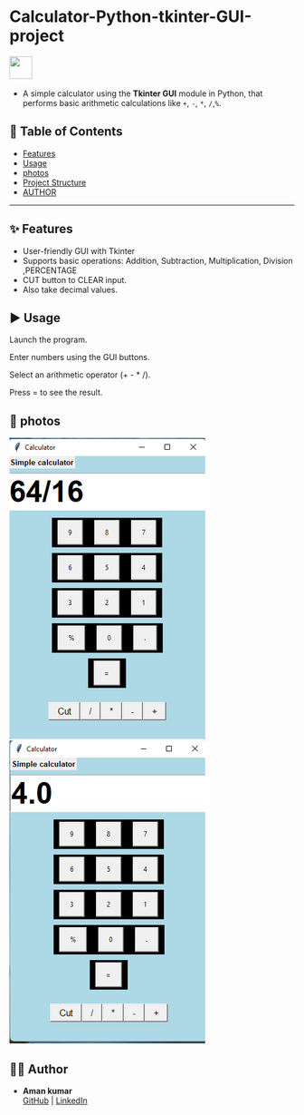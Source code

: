 # Calculator-Python-tkinter-GUI-project

<p align="left">
  <!-- Python -->
  <img src="https://cdn.jsdelivr.net/gh/devicons/devicon/icons/python/python-original.svg" width="40" height="40"/>
</p> 

- A simple calculator using the **Tkinter GUI** module in Python, that performs basic arithmetic calculations like `+`, `-`, `*`, `/`,`%`.


## 📑 Table of Contents
- [Features](#features)
- [Usage](#usage)
- [photos](#photos)
- [Project Structure](#project-structure)
- [AUTHOR](#AUTHOR)

---

## ✨ Features
- User-friendly GUI with Tkinter  
- Supports basic operations: Addition, Subtraction, Multiplication, Division ,PERCENTAGE
- CUT button to CLEAR input. 
- Also take decimal values. 
  

## ▶️ Usage

Launch the program.

Enter numbers using the GUI buttons.

Select an arithmetic operator (+ - * /).

Press = to see the result.

## 📸 photos
![Calculator Screenshot](calculator1.png)
![Calculator Screenshot](calculator2.png)

## 👨‍💻 Author



- **Aman kumar**  
  [GitHub](https://github.com/Aman-coder2004) | [LinkedIn](https://linkedin.com/in/)

